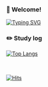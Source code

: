   ###  :wave: Welcome!

[![Typing SVG](https://readme-typing-svg.demolab.com?font=Karla&weight=500&size=25&pause=1000&color=414147&random=false&width=435&lines=I'm+SuJin)](https://git.io/typing-svg)

### :pencil2: Study log

[![Top Langs](https://github-readme-stats.vercel.app/api/top-langs/?username=suzinlim&layout=compact)](https://github.com/anuraghazra/github-readme-stats)
<br/><br/><br/>

[![Hits](https://hits.seeyoufarm.com/api/count/incr/badge.svg?url=https%3A%2F%2Fgithub.com%2Fsuzinlim&count_bg=%23FF8CC6&title_bg=%23555555&icon=&icon_color=%23E7E7E7&title=hits&edge_flat=false)](https://hits.seeyoufarm.com)

<!--
**suzinlim/suzinlim** is a ✨ _special_ ✨ repository because its `README.md` (this file) appears on your GitHub profile.

Here are some ideas to get you started:

- 🔭 I’m currently working on ...
- 🌱 I’m currently learning ...
- 👯 I’m looking to collaborate on ...
- 🤔 I’m looking for help with ...
- 💬 Ask me about ...
- 📫 How to reach me: ...
- 😄 Pronouns: ...
- ⚡ Fun fact: ...
-->
